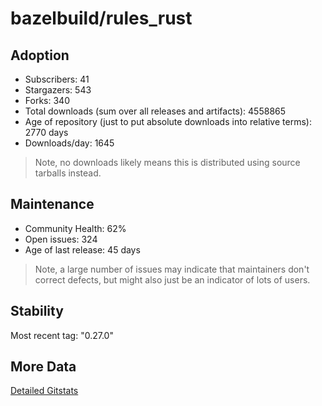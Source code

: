 # bazelbuild/rules_rust

## Adoption

- Subscribers: 41
- Stargazers: 543
- Forks: 340
- Total downloads (sum over all releases and artifacts): 4558865
- Age of repository (just to put absolute downloads into relative terms): 2770 days
- Downloads/day: 1645

> Note, no downloads likely means this is distributed using source tarballs instead.

## Maintenance

- Community Health: 62%
- Open issues: 324
- Age of last release: 45 days

> Note, a large number of issues may indicate that maintainers don't correct defects, but might also
> just be an indicator of lots of users.

## Stability

Most recent tag: "0.27.0"

## More Data

[Detailed Gitstats](/bazel-catalog/gitstats/bazelbuild/rules_rust)

